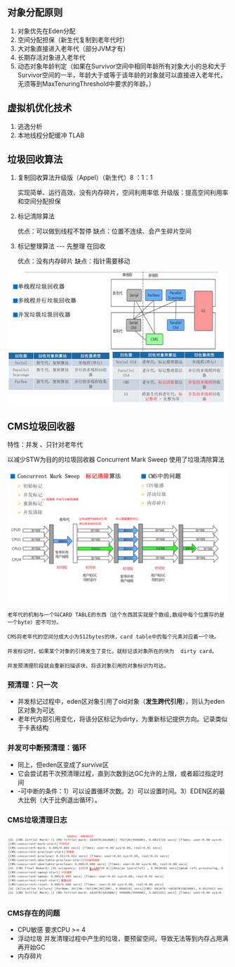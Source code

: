 ## 对象分配原则    

1. 对象优先在Eden分配
2. 空间分配担保（新生代复制到老年代时）
3. 大对象直接进入老年代（部分JVM才有）
4. 长期存活对象进入老年代
5. 动态对象年龄判定（如果在Survivor空间中相同年龄所有对象大小的总和大于Survivor空间的一半，年龄大于或等于该年龄的对象就可以直接进入老年代，无须等到MaxTenuringThreshold中要求的年龄。）

## 虚拟机优化技术

1. 逃逸分析
2. 本地线程分配缓冲 TLAB

## 垃圾回收算法

1. 复制回收算法升级版（Appel）（新生代）8 ：1：1

   实现简单、运行高效、没有内存碎片，空间利用率低    升级版：提高空间利用率和空间分配担保   

2. 标记清除算法

   优点：可以做到线程不暂停     缺点：位置不连续、会产生碎片空间      

3. 标记整理算法 --- 先整理  在回收

   优点：没有内存碎片   缺点：指针需要移动

<img src="https://github.com/Zain-yh/Blog/blob/main/JVM/image-20230211170439981.png" alt="image-20230211170439981" style="zoom:50%;" />



## CMS垃圾回收器 

特性：并发 、只针对老年代

以减少STW为目的的垃圾回收器  Concurrent Mark Sweep    使用了垃圾清除算法

![image](https://github.com/Zain-yh/Blog/blob/main/JVM/image-20230211185109763.png)

```
老年代的机制与一个叫CARD TABLE的东西（这个东西其实就是个数组,数组中每个位置存的是一个byte）密不可分。

CMS将老年代的空间分成大小为512bytes的块，card table中的每个元素对应着一个块。

并发标记时，如果某个对象的引用发生了变化，就标记该对象所在的块为  dirty card。

并发预清理阶段就会重新扫描该块，将该对象引用的对象标识为可达。
```

### 预清理：只一次

- 并发标记过程中，eden区对象引用了old对象（**发生跨代引用**），则认为eden区对象为可达
- 老年代内部引用变化，将该分区标记为dirty，为重新标记提供方向。记录类似于卡表结构

### 并发可中断预清理：循环

- 同上，但eden区变成了*survive*区
- 它会尝试若干次预清理过程，直到次数到达GC允许的上限，或者超过指定时间
-   -可中断的条件：1）可以设置循环次数。2）可以设置时间。3）EDEN区的最大比例（大于比例退出循环）。

### CMS垃圾清理日志

![image](https://github.com/Zain-yh/Blog/blob/main/JVM/image-20230211190021502.png)

### CMS存在的问题

- CPU敏感  要求CPU >= 4
- 浮动垃圾   并发清理过程中产生的垃圾，要预留空间，导致无法等到内存占用满再开始GC
- 内存碎片
